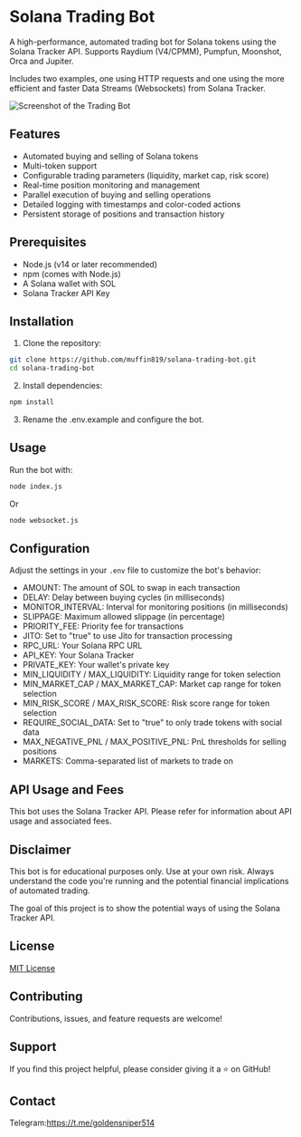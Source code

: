 # Solana Trading Bot

A high-performance, automated trading bot for Solana tokens using the Solana Tracker API.
Supports Raydium (V4/CPMM), Pumpfun, Moonshot, Orca and Jupiter.

Includes two examples, one using HTTP requests and one using the more efficient and faster Data Streams (Websockets) from Solana Tracker.

![Screenshot of the Trading Bot](https://i.gyazo.com/afb12f6c358385f133fa4b95dba3c095.png)

## Features

- Automated buying and selling of Solana tokens
- Multi-token support
- Configurable trading parameters (liquidity, market cap, risk score)
- Real-time position monitoring and management
- Parallel execution of buying and selling operations
- Detailed logging with timestamps and color-coded actions
- Persistent storage of positions and transaction history

## Prerequisites

- Node.js (v14 or later recommended)
- npm (comes with Node.js)
- A Solana wallet with SOL
- Solana Tracker API Key

## Installation

1. Clone the repository:
```bash
git clone https://github.com/muffin819/solana-trading-bot.git
cd solana-trading-bot
```

2. Install dependencies:
```bash
npm install
```

3. Rename the .env.example and configure the bot.

## Usage

Run the bot with:

```bash
node index.js 
```

Or

```bash
node websocket.js
```

## Configuration

Adjust the settings in your `.env` file to customize the bot's behavior:

- AMOUNT: The amount of SOL to swap in each transaction
- DELAY: Delay between buying cycles (in milliseconds)
- MONITOR_INTERVAL: Interval for monitoring positions (in milliseconds)
- SLIPPAGE: Maximum allowed slippage (in percentage)
- PRIORITY_FEE: Priority fee for transactions
- JITO: Set to "true" to use Jito for transaction processing
- RPC_URL: Your Solana RPC URL
- API_KEY: Your Solana Tracker 
- PRIVATE_KEY: Your wallet's private key
- MIN_LIQUIDITY / MAX_LIQUIDITY: Liquidity range for token selection
- MIN_MARKET_CAP / MAX_MARKET_CAP: Market cap range for token selection
- MIN_RISK_SCORE / MAX_RISK_SCORE: Risk score range for token selection
- REQUIRE_SOCIAL_DATA: Set to "true" to only trade tokens with social data
- MAX_NEGATIVE_PNL / MAX_POSITIVE_PNL: PnL thresholds for selling positions
- MARKETS: Comma-separated list of markets to trade on

## API Usage and Fees

This bot uses the Solana Tracker API. Please refer for information about API usage and associated fees.

## Disclaimer

This bot is for educational purposes only. Use at your own risk. Always understand the code you're running and the potential financial implications of automated trading.

The goal of this project is to show the potential ways of using the Solana Tracker API.

## License

[MIT License](LICENSE)

## Contributing

Contributions, issues, and feature requests are welcome!

## Support

If you find this project helpful, please consider giving it a ⭐️ on GitHub!

## Contact

Telegram:https://t.me/goldensniper514
